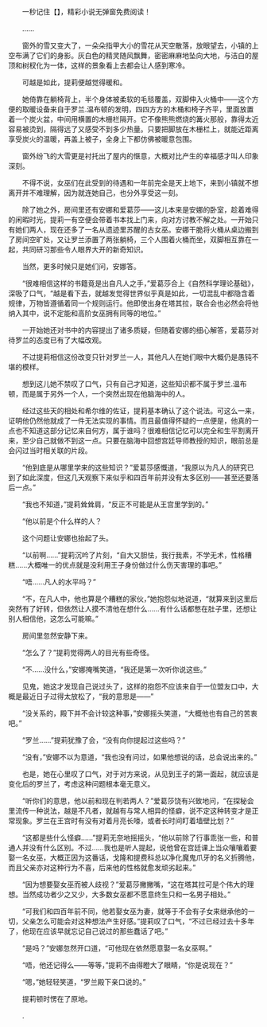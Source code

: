 　　一秒记住【】，精彩小说无弹窗免费阅读！

　　……

　　窗外的雪又变大了，一朵朵指甲大小的雪花从天空散落，放眼望去，小镇的上空布满了它们的身影。灰白色的精灵随风飘舞，密密麻麻地坠向大地，与洁白的屋顶和树杈化为一体，这样的景象看上去都会让人感到寒冷。

　　可越是如此，提莉便越觉得暖和。

　　她倚靠在躺椅背上，半个身体被柔软的毛毯覆盖，双脚伸入火桶中——这个方便的取暖设备来自于罗兰.温布顿的发明，四四方方的木桶和椅子齐平，里面放置着一个炭火盆，中间用横置的木栅栏隔开。它不像熊熊燃烧的篝火那般，靠得太近容易被烫到，隔得远了又感受不到多少热量。只要把脚放在木栅栏上，就能近距离享受炭火的温暖，再盖上被子，全身上下都仿佛被暖意包围。

　　窗外纷飞的大雪更是衬托出了屋内的惬意，大概对比产生的幸福感才叫人印象深刻。

　　不得不说，女巫们在此受到的待遇和一年前完全是天上地下，来到小镇就不想离开并不难理解，因为就连她自己，也分外享受这一刻。

　　除了她之外，房间里还有安娜和爱葛莎——这儿本来是安娜的卧室，趁着难得的闲暇时光，提莉一有空便会带着书本找上门来，向对方讨教不解之处。一开始只有她们两人，现在还多了一名从遗迹里苏醒的古女巫。安娜干脆将火桶从桌边搬到了房间空旷处，又让罗兰添置了两张躺椅，三个人围着火桶而坐，双脚相互靠在一起，共同研习那些令人眼界大开的新奇知识。

　　当然，更多时候只是她们问，安娜答。

　　“很难相信这样的书籍竟是出自凡人之手，”爱葛莎合上《自然科学理论基础》，深吸了口气，“越是看下去，就越发觉得世界似乎真是如此，一切混乱中都隐含着规律，万物皆遵循着同一个规则运行。他即使出身在塔其拉，联合会也必然会将他纳入其中，说不定能和高阶女巫拥有同等的地位。”

　　一开始她还对书中的内容提出了诸多质疑，但随着安娜的细心解答，爱葛莎对待罗兰的态度已有了大幅改观。

　　不过提莉相信这份改变只针对罗兰一人，其他凡人在她们眼中大概仍是愚钝不堪的模样。

　　想到这儿她不禁叹了口气，只有自己才知道，这些知识都不属于罗兰.温布顿，而是属于另外一个人，一个突然出现在他脑海中的人。

　　经过这些天的相处和希尔维的佐证，提莉基本确认了这个说法。可这么一来，证明他仍然他就成了一件无法实现的事情。而且最值得怀疑的一点便是，他真的一点也不知道这部分记忆来自何方，属于谁吗？很难相信记忆可以完全和生平割离开来，至少自己就做不到这一点。只要在脑海中回想宫廷导师教授的知识，眼前总是会闪过当时相关联的片段。

　　“他到底是从哪里学来的这些知识？”爱葛莎感慨道，“我原以为凡人的研究已到了如此深度，但这几天观察下来似乎和四百年前并没有太多区别——甚至还要落后一点。”

　　“我也不知道，”提莉耸耸肩，“反正不可能是从王宫里学到的。”

　　“他以前是个什么样的人？

　　这个问题让安娜也抬起了头。

　　“以前啊……”提莉沉吟了片刻，“自大又胆怯，我行我素，不学无术，性格糟糕……大概唯一的优点就是没利用王子身份做过什么伤天害理的事吧。”

　　“唔……凡人的水平吗？”

　　“不，在凡人中，他也算是个糟糕的家伙，”她抱怨似地说道，“就算来到这里后突然有了好转，但依然让人摸不清他在想什么……有什么话都憋在肚子里，还想让别人相信他，这怎么可能嘛。”

　　房间里忽然安静下来。

　　“怎么了？”提莉觉得两人的目光有些奇怪。

　　“不……没什么，”安娜掩嘴笑道，“我还是第一次听你说这些。”

　　见鬼，她这才发现自己说过头了，这样的抱怨不应该来自于一位盟友口中，大概是最近日子过得太放松了，“我的意思是——”

　　“没关系的，殿下并不会计较这种事，”安娜摇头笑道，“大概他也有自己的苦衷吧。”

　　“罗兰……”提莉犹豫了会，“没有向你提起过这些吗？”

　　“没有，”安娜不以为意道，“我也没有问过，如果他想说的话，总会说出来的。”

　　也是，她在心里叹了口气，对于对方来说，从见到王子的第一面起，就应该是变化后的罗兰了，考虑这种问题根本毫无意义。

　　“听你们的意思，他以前和现在判若两人？”爱葛莎饶有兴致地问，“在探秘会里流传一种说法，越是不凡者，就越有与常人相异的怪癖，说不定这种转变才是正常现象。罗兰在王宫时有没有对着月亮长嚎，或者长时间盯着墙壁比划？”

　　“这都是些什么怪癖……”提莉无奈地摇摇头，“他以前除了行事乖张一些，和普通人并没有什么区别。不过……我也是听人提起，说他曾在宫廷课上当众嚷嚷着要娶一名女巫，大概正因为这番话，戈隆和提费科总以净化魔鬼爪牙的名义折腾他，而且父亲亦对这种行为不喜，后来他的性格就愈发顽劣起来。”

　　“因为想要娶女巫而被人歧视？”爱葛莎撇撇嘴，“这在塔其拉可是个伟大的理想。当然成功者少之又少，大多数女巫都不愿意终生只和一名男子相处。”

　　“可我们和四百年前不同，他若娶女巫为妻，就等于不会有子女来继承他的一切，父亲怎么可能会对这种想法产生好感。”提莉叹了口气，“不过已经过去十多年了，他现在应该早就忘记自己说过的那些蠢话了吧。”

　　“是吗？”安娜忽然开口道，“可他现在依然愿意娶一名女巫啊。”

　　“唔，他还记得么——等等，”提莉不由得瞪大了眼睛，“你是说现在？”

　　“嗯，”她轻轻笑道，“罗兰殿下亲口说的。”

　　提莉顿时愣在了原地。

　　.
